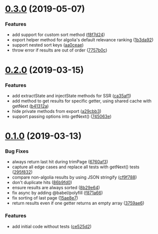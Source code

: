 # [0.3.0](https://github.com/chrisvxd/combine-pagination/compare/v0.2.0...v0.3.0) (2019-05-07)


### Features

* add support for custom sort method ([f8f7d24](https://github.com/chrisvxd/combine-pagination/commit/f8f7d24))
* export helper method  for algolia's default relevance ranking ([1b3da92](https://github.com/chrisvxd/combine-pagination/commit/1b3da92))
* support nested sort keys ([aa0ceae](https://github.com/chrisvxd/combine-pagination/commit/aa0ceae))
* throw error if results are out of order ([7757b0c](https://github.com/chrisvxd/combine-pagination/commit/7757b0c))



# [0.2.0](https://github.com/chrisvxd/combine-pagination/compare/v0.1.0...v0.2.0) (2019-03-15)


### Features

* add extractState and injectState methods for SSR ([ca35af1](https://github.com/chrisvxd/combine-pagination/commit/ca35af1))
* add method to get results for specific getter, using shared cache with getNext ([b41312a](https://github.com/chrisvxd/combine-pagination/commit/b41312a))
* hide private methods from export ([a29cbb3](https://github.com/chrisvxd/combine-pagination/commit/a29cbb3))
* support passing options into getNext() ([745063e](https://github.com/chrisvxd/combine-pagination/commit/745063e))



# [0.1.0](https://github.com/chrisvxd/combine-pagination/compare/ce525d2...v0.1.0) (2019-03-13)


### Bug Fixes

* always return last hit during trimPage ([6760af3](https://github.com/chrisvxd/combine-pagination/commit/6760af3))
* capture all edge cases and replace all tests with getNext() tests ([295f832](https://github.com/chrisvxd/combine-pagination/commit/295f832))
* compare non-algolia results by using JSON stringify ([cf9f788](https://github.com/chrisvxd/combine-pagination/commit/cf9f788))
* don't duplicate hits ([86b9fd0](https://github.com/chrisvxd/combine-pagination/commit/86b9fd0))
* ensure results are always sorted ([8b29e64](https://github.com/chrisvxd/combine-pagination/commit/8b29e64))
* fix async by adding @babel/polyfill ([f871a66](https://github.com/chrisvxd/combine-pagination/commit/f871a66))
* fix sorting of last page ([15ae8e7](https://github.com/chrisvxd/combine-pagination/commit/15ae8e7))
* return results even if one getter returns an empty array ([3759ae6](https://github.com/chrisvxd/combine-pagination/commit/3759ae6))


### Features

* add initial code without tests ([ce525d2](https://github.com/chrisvxd/combine-pagination/commit/ce525d2))



